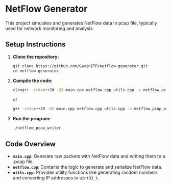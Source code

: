 # NetFlow Generator

This project simulates and generates NetFlow data in pcap file, typically used for network monitoring and analysis.

## Setup Instructions

1. **Clone the repository:**

   ```bash
   git clone https://github.com/GavinITP/netflow-generator.git
   cd netflow-generator
   ```

2. **Compile the code:**

   ```bash
   clang++ -std=c++20 -O3 main.cpp netflow.cpp utils.cpp -o netflow_pcap_writer
   ```

   or

   ```bash
   g++ -std=c++20 -O3 main.cpp netflow.cpp utils.cpp -o netflow_pcap_writer
   ```

3. **Run the program:**

   ```bash
   ./netflow_pcap_writer
   ```

## Code Overview

- **`main.cpp`**: Generate raw packets with NetFlow data and writing them to a .pcap file.
- **`netflow.cpp`**: Contains the logic to generate and serialize NetFlow data.
- **`utils.cpp`**: Provides utility functions like generating random numbers and converting IP addresses to `uint32_t`.
